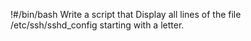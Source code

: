 !#/bin/bash
Write a script that Display all lines of the file /etc/ssh/sshd_config starting with a letter.